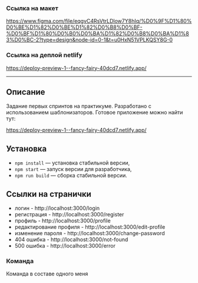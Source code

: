 ### Ссылка на макет 
https://www.figma.com/file/eqgvC4RsVtrLDlow7Y8hIq/%D0%9F%D1%80%D0%BE%D1%82%D0%BE%D1%82%D0%B8%D0%BF-%D0%BF%D1%80%D0%B0%D0%BA%D1%82%D0%B8%D0%BA%D1%83%D0%BC-2?type=design&node-id=0-1&t=u0HxN51VPLKQSY8G-0
### Ссылка на деплой netlify 
https://deploy-preview-1--fancy-fairy-40dcd7.netlify.app/

---

## Описание

Задание первых спринтов на практикуме. Разработано с использованием шаблонизаторов.
Готовое приложение можно найти тут:

https://deploy-preview-1--fancy-fairy-40dcd7.netlify.app/
## Установка

- `npm install` — установка стабильной версии,
- `npm start` — запуск версии для разработчика,
- `npm run build` — сборка стабильной версии.

## **Ссылки на странички**

- логин - http://localhost:3000/login
- регистрация - http://localhost:3000/register
- профиль - http://localhost:3000/profile
- редактирование профиля - http://localhost:3000/edit-profile
- изменение пароля - http://localhost:3000/change-password
- 404 ошибка - http://localhost:3000/not-found
- 500 ошибка - http://localhost:3000/error
### **Команда**

Команда в составе одного меня
